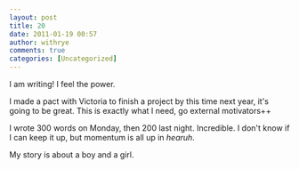 ```yaml
---
layout: post
title: 20
date: 2011-01-19 00:57
author: withrye
comments: true
categories: [Uncategorized]
---
```

<span id="dropcap">I</span> am writing! I feel the power.

I made a pact with Victoria to finish a project by this time next year, it's going to be great. This is exactly what I need, go external motivators++

I wrote 300 words on Monday, then 200 last night. Incredible. I don't know if I can keep it up, but momentum is all up in <em>hearuh</em>.

My story is about a boy and a girl.
